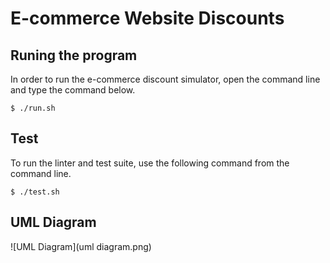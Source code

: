 # E-commerce Website Discounts

## Runing the program
In order to run the e-commerce discount simulator, open the command line and type the command below. 
```
$ ./run.sh
```

## Test
To run the linter and test suite, use the following command from the command line.
```
$ ./test.sh
```

## UML Diagram
![UML Diagram](uml diagram.png)

